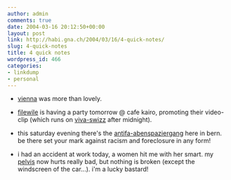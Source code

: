 ```yaml
---
author: admin
comments: true
date: 2004-03-16 20:12:50+00:00
layout: post
link: http://habi.gna.ch/2004/03/16/4-quick-notes/
slug: 4-quick-notes
title: 4 quick notes
wordpress_id: 466
categories:
- linkdump
- personal
---
```


- [vienna](http://habi.gna.ch/blog/archives/000247.html) was more than lovely.

- [filewile](http://www.filewile.com/) is having a party tomorrow @ cafe kairo, promoting their video-clip (which runs on [viva-swizz](http://www.viva-swizz.ch/) after midnight).

- this saturday evening there's the [antifa-abenspaziergang](http://www.antifa.ch/demo040320.html) here in bern. be there set your mark against racism and foreclosure in any form!

- i had an accident at work today, a women hit me with her smart. 
my [pelvis](http://dict.leo.org/?p=TPi..&search=pelvis) now hurts really bad, but nothing is broken (except the windscreen of the car...). i'm a lucky bastard!
